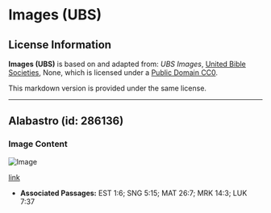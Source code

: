 # Images (UBS)

## License Information

**Images (UBS)** is based on and adapted from: _UBS Images_, [United Bible Societies](https://unitedbiblesocieties.org/), None, which is licensed under a [Public Domain CC0](https://creativecommons.org/public-domain/cc0/).

This markdown version is provided under the same license.



--------------------------------

## Alabastro (id: 286136)

### Image Content

![Image](https://cdn.aquifer.bible/aquifer-content/resources/Media/WEB-0020_alabastron.jpg)

[link](https://cdn.aquifer.bible/aquifer-content/resources/Media/WEB-0020_alabastron.jpg)

* **Associated Passages:** EST 1:6; SNG 5:15; MAT 26:7; MRK 14:3; LUK 7:37

